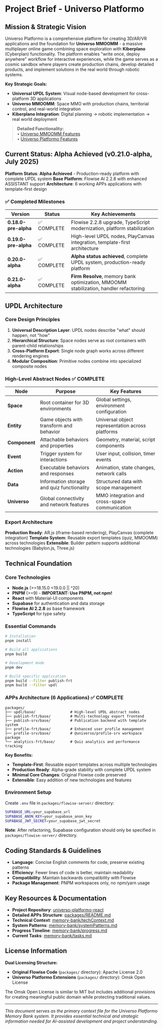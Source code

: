 # Project Brief - Universo Platformo

## Mission & Strategic Vision

Universo Platformo is a comprehensive platform for creating 3D/AR/VR applications and the foundation for **Universo MMOOMM** - a massive multiplayer online game combining space exploration with **Kiberplano** (Cyberplan) functionality. The platform enables "write once, deploy anywhere" workflow for interactive experiences, while the game serves as a cosmic sandbox where players create production chains, develop detailed products, and implement solutions in the real world through robotic systems.

**Key Strategic Goals:**

-   **Universal UPDL System**: Visual node-based development for cross-platform 3D applications
-   **Universo MMOOMM**: Space MMO with production chains, territorial control, and real-world integration
-   **Kiberplano Integration**: Digital planning → robotic implementation → real world deployment

> **Detailed Functionality:**  
> • [Universo MMOOMM Features](https://github.com/teknokomo/universo-platformo-godot/wiki/Functionality-expected-in-Universo-MMOOMM)  
> • [Universo Platformo Features](https://github.com/teknokomo/universo-platformo-godot/wiki/Functionality-expected-in-Universo-Platformo)

## Current Status: Alpha Achieved (v0.21.0-alpha, July 2025)

**Platform Status**: **Alpha Achieved** - Production-ready platform with complete UPDL system
**Base Platform**: Flowise AI 2.2.8 with enhanced ASSISTANT support
**Architecture**: 6 working APPs applications with template-first design

### ✅ Completed Milestones

| Version              | Status      | Key Achievements                                                                      |
| -------------------- | ----------- | ------------------------------------------------------------------------------------- |
| **0.18.0-pre-alpha** | ✅ COMPLETE | Flowise 2.2.8 upgrade, TypeScript modernization, platform stabilization               |
| **0.19.0-pre-alpha** | ✅ COMPLETE | High-level UPDL nodes, PlayCanvas integration, template-first architecture            |
| **0.20.0-alpha**     | ✅ COMPLETE | **Alpha status achieved**, complete UPDL system, production-ready platform            |
| **0.21.0-alpha**     | ✅ COMPLETE | **Firm Resolve**, memory bank optimization, MMOOMM stabilization, handler refactoring |

## UPDL Architecture

### Core Design Principles

1. **Universal Description Layer**: UPDL nodes describe "what" should happen, not "how"
2. **Hierarchical Structure**: Space nodes serve as root containers with parent-child relationships
3. **Cross-Platform Export**: Single node graph works across different rendering engines
4. **Modular Composition**: Primitive nodes combine into specialized composite nodes

### High-Level Abstract Nodes ✅ **COMPLETE**

| Node          | Purpose                                    | Key Features                                     |
| ------------- | ------------------------------------------ | ------------------------------------------------ |
| **Space**     | Root container for 3D environments         | Global settings, environment configuration       |
| **Entity**    | Game objects with transform and behavior   | Universal object representation across platforms |
| **Component** | Attachable behaviors and properties        | Geometry, material, script components            |
| **Event**     | Trigger system for interactions            | User input, collision, timer events              |
| **Action**    | Executable behaviors and responses         | Animation, state changes, network calls          |
| **Data**      | Information storage and quiz functionality | Structured data with scope management            |
| **Universo**  | Global connectivity and network features   | MMO integration and cross-space communication    |

### Export Architecture

**Production Ready**: AR.js (iframe-based rendering), PlayCanvas (complete integration)
**Template System**: Reusable export templates (quiz, MMOOMM) across technologies
**Extensible**: Builder pattern supports additional technologies (Babylon.js, Three.js)

## Technical Foundation

### Core Technologies

-   **Node.js** (>=18.15.0 <19.0.0 || ^20)
-   **PNPM** (>=9) - **IMPORTANT: Use PNPM, not npm!**
-   **React** with Material-UI components
-   **Supabase** for authentication and data storage
-   **Flowise AI 2.2.8** as base framework
-   **TypeScript** for type safety

### Essential Commands

```bash
# Installation
pnpm install

# Build all applications
pnpm build

# Development mode
pnpm dev

# Build specific application
pnpm build --filter publish-frt
pnpm build --filter updl
```

### APPs Architecture (6 Applications) ✅ **COMPLETE**

```
packages/
├── updl/base/                # High-level UPDL abstract nodes
├── publish-frt/base/         # Multi-technology export frontend
├── publish-srv/base/         # Publication backend with template system
├── profile-frt/base/         # Enhanced user profile management
├── profile-srv/base/         # @universo/profile-srv workspace package
└── analytics-frt/base/       # Quiz analytics and performance tracking
```

**Key Benefits:**

-   **Template-First**: Reusable export templates across multiple technologies
-   **Production Ready**: Alpha-grade stability with complete UPDL system
-   **Minimal Core Changes**: Original Flowise code preserved
-   **Extensible**: Easy addition of new technologies and features

### Environment Setup

Create `.env` file in `packages/flowise-server/` directory:

```bash
SUPABASE_URL=your_supabase_url
SUPABASE_ANON_KEY=your_supabase_anon_key
SUPABASE_JWT_SECRET=your_supabase_jwt_secret
```

**Note**: After refactoring, Supabase configuration should only be specified in `packages/flowise-server/` directory.

## Coding Standards & Guidelines

-   **Language**: Concise English comments for code, preserve existing patterns
-   **Efficiency**: Fewer lines of code is better, maintain readability
-   **Compatibility**: Maintain backwards compatibility with Flowise
-   **Package Management**: PNPM workspaces only, no npm/yarn usage

## Key Resources & Documentation

-   **Project Repository**: [universo-platformo-react](https://github.com/teknokomo/universo-platformo-react)
-   **Detailed APPs Structure**: [packages/README.md](../packages/README.md)
-   **Technical Context**: [memory-bank/techContext.md](techContext.md)
-   **System Patterns**: [memory-bank/systemPatterns.md](systemPatterns.md)
-   **Progress Timeline**: [memory-bank/progress.md](progress.md)
-   **Current Tasks**: [memory-bank/tasks.md](tasks.md)

## License Information

**Dual Licensing Structure:**

-   **Original Flowise Code** (`packages/` directory): Apache License 2.0
-   **Universo Platformo Extensions** (`packages/` directory): Omsk Open License

The Omsk Open License is similar to MIT but includes additional provisions for creating meaningful public domain while protecting traditional values.

---

_This document serves as the primary context file for the Universo Platformo Memory Bank system. It provides essential technical and strategic information needed for AI-assisted development and project understanding._
